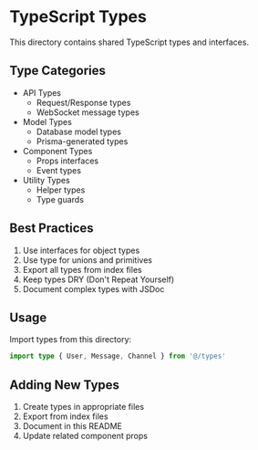 # TypeScript Types

This directory contains shared TypeScript types and interfaces.

## Type Categories

- API Types
  - Request/Response types
  - WebSocket message types
- Model Types
  - Database model types
  - Prisma-generated types
- Component Types
  - Props interfaces
  - Event types
- Utility Types
  - Helper types
  - Type guards

## Best Practices

1. Use interfaces for object types
2. Use type for unions and primitives
3. Export all types from index files
4. Keep types DRY (Don't Repeat Yourself)
5. Document complex types with JSDoc

## Usage

Import types from this directory:
```typescript
import type { User, Message, Channel } from '@/types'
```

## Adding New Types

1. Create types in appropriate files
2. Export from index files
3. Document in this README
4. Update related component props
